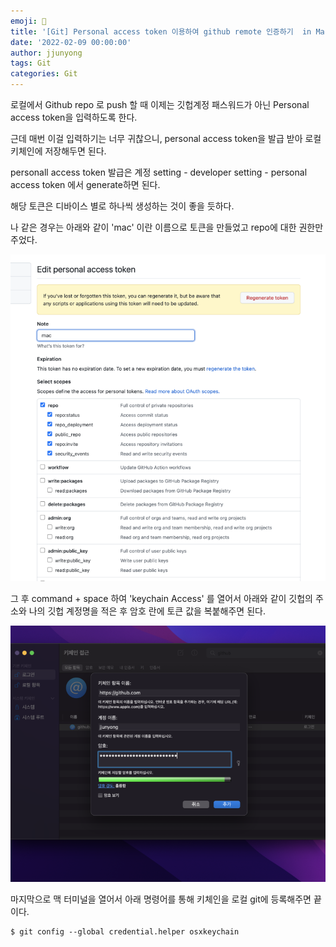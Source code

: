 ```yaml
---
emoji: 🧢
title: '[Git] Personal access token 이용하여 github remote 인증하기  in Mac'
date: '2022-02-09 00:00:00'
author: jjunyong
tags: Git
categories: Git
---
```


로컬에서 Github repo 로 push 할 때 이제는 깃헙계정 패스워드가 아닌 Personal access token을 입력하도록 한다.

근데 매번 이걸 입력하기는 너무 귀찮으니, personal access token을 발급 받아 로컬 키체인에 저장해두면 된다.

personall access token 발급은 계정 setting - developer setting - personal access token 에서 generate하면 된다.

해당 토큰은 디바이스 별로 하나씩 생성하는 것이 좋을 듯하다.

나 같은 경우는 아래와 같이 'mac' 이란 이름으로 토큰을 만들었고 repo에 대한 권한만 주었다.

![image1](./image1.png)

그 후 command + space 하여 'keychain Access' 를 열어서 아래와 같이 깃헙의 주소와 나의 깃헙 계정명을 적은 후 암호 란에 토큰 값을 복붙해주면 된다.

![image2](./image2.png)

마지막으로 맥 터미널을 열어서 아래 명령어를 통해 키체인을 로컬 git에 등록해주면 끝이다.

```
$ git config --global credential.helper osxkeychain
```
